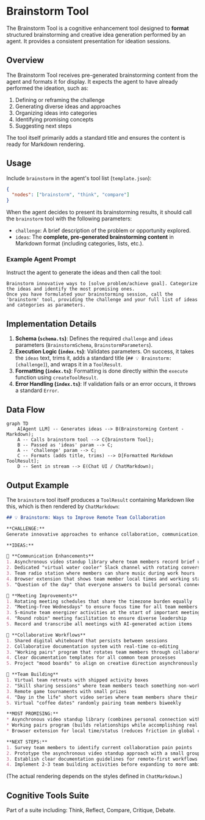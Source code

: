 # Brainstorm Tool

The Brainstorm Tool is a cognitive enhancement tool designed to **format** structured brainstorming and creative idea generation performed by an agent. It provides a consistent presentation for ideation sessions.

## Overview

The Brainstorm Tool receives pre-generated brainstorming content from the agent and formats it for display. It expects the agent to have already performed the ideation, such as:

1. Defining or reframing the challenge
2. Generating diverse ideas and approaches
3. Organizing ideas into categories
4. Identifying promising concepts
5. Suggesting next steps

The tool itself primarily adds a standard title and ensures the content is ready for Markdown rendering.

## Usage

Include `brainstorm` in the agent's tool list (`template.json`):

```json
{
  "nodes": ["brainstorm", "think", "compare"]
}
```

When the agent decides to present its brainstorming results, it should call the `brainstorm` tool with the following parameters:

- `challenge`: A brief description of the problem or opportunity explored.
- `ideas`: The **complete, pre-generated brainstorming content** in Markdown format (including categories, lists, etc.).

### Example Agent Prompt

Instruct the agent to generate the ideas and then call the tool:

```
Brainstorm innovative ways to [solve problem/achieve goal]. Categorize the ideas and identify the most promising ones.
Once you have formulated your brainstorming session, call the 'brainstorm' tool, providing the challenge and your full list of ideas and categories as parameters.
```

## Implementation Details

1.  **Schema (`schema.ts`)**: Defines the required `challenge` and `ideas` parameters (`BrainstormSchema`, `BrainstormParameters`).
2.  **Execution Logic (`index.ts`)**: Validates parameters. On success, it takes the `ideas` text, trims it, adds a standard title (`## 💡 Brainstorm: [challenge]`), and wraps it in a `ToolResult`.
3.  **Formatting (`index.ts`)**: Formatting is done directly within the `execute` function using `createToolResult`.
4.  **Error Handling (`index.ts`)**: If validation fails or an error occurs, it throws a standard `Error`.

## Data Flow

```mermaid
graph TD
    A[Agent LLM] -- Generates ideas --> B(Brainstorming Content - Markdown);
    A -- Calls brainstorm tool --> C{brainstorm Tool};
    B -- Passed as 'ideas' param --> C;
    A -- 'challenge' param --> C;
    C -- Formats (adds title, trims) --> D[Formatted Markdown ToolResult];
    D -- Sent in stream --> E(Chat UI / ChatMarkdown);
```

## Output Example

The `brainstorm` tool itself produces a `ToolResult` containing Markdown like this, which is then rendered by `ChatMarkdown`:

```markdown
## 💡 Brainstorm: Ways to Improve Remote Team Collaboration

**CHALLENGE:**
Generate innovative approaches to enhance collaboration, communication, and team cohesion for distributed teams working across multiple time zones.

**IDEAS:**

🔹 **Communication Enhancements**
1. Asynchronous video standup library where team members record brief updates
2. Dedicated "virtual water cooler" Slack channel with rotating conversation prompts
3. Team radio station where members can share music during work hours
4. Browser extension that shows team member local times and working status
5. "Question of the day" that everyone answers to build personal connections

🔹 **Meeting Improvements**
1. Rotating meeting schedules that share the timezone burden equally
2. "Meeting-free Wednesdays" to ensure focus time for all team members
3. 5-minute team energizer activities at the start of important meetings
4. "Round robin" meeting facilitation to ensure diverse leadership
5. Record and transcribe all meetings with AI-generated action items

🔹 **Collaborative Workflows**
1. Shared digital whiteboard that persists between sessions
2. Collaborative documentation system with real-time co-editing
3. "Working pairs" program that rotates team members through collaborative assignments
4. Clear documentation templates for all common team processes
5. Project "mood boards" to align on creative direction asynchronously

🔹 **Team Building**
1. Virtual team retreats with shipped activity boxes
2. "Skill sharing sessions" where team members teach something non-work related
3. Remote game tournaments with small prizes
4. "Day in the life" short video series where team members share their work setup
5. Virtual "coffee dates" randomly pairing team members biweekly

**MOST PROMISING:**
* Asynchronous video standup library (combines personal connection with timezone flexibility)
* Working pairs program (builds relationships while accomplishing real work)
* Browser extension for local time/status (reduces friction in global communication)

**NEXT STEPS:**
1. Survey team members to identify current collaboration pain points
2. Prototype the asynchronous video standup approach with a small group
3. Establish clear documentation guidelines for remote-first workflows
4. Implement 2-3 team building activities before expanding to more ambitious solutions
```

(The actual rendering depends on the styles defined in `ChatMarkdown`.)

## Cognitive Tools Suite

Part of a suite including: Think, Reflect, Compare, Critique, Debate.
